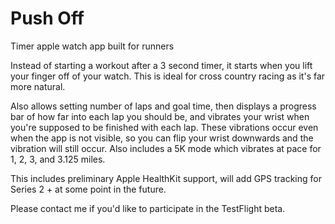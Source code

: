 # Push Off
Timer apple watch app built for runners

Instead of starting a workout after a 3 second timer, it starts when you lift your finger off of your watch. This is ideal for cross country racing as it's far more natural.

Also allows setting number of laps and goal time, then displays a progress bar of how far into each lap you should be, and vibrates your wrist when you're supposed to be finished with each lap. These vibrations occur even when the app is not visible, so you can flip your wrist downwards and the vibration will still occur. Also includes a 5K mode which vibrates at pace for 1, 2, 3, and 3.125 miles.

This includes preliminary Apple HealthKit support, will add GPS tracking for Series 2 + at some point in the future.

Please contact me if you'd like to participate in the TestFlight beta.
